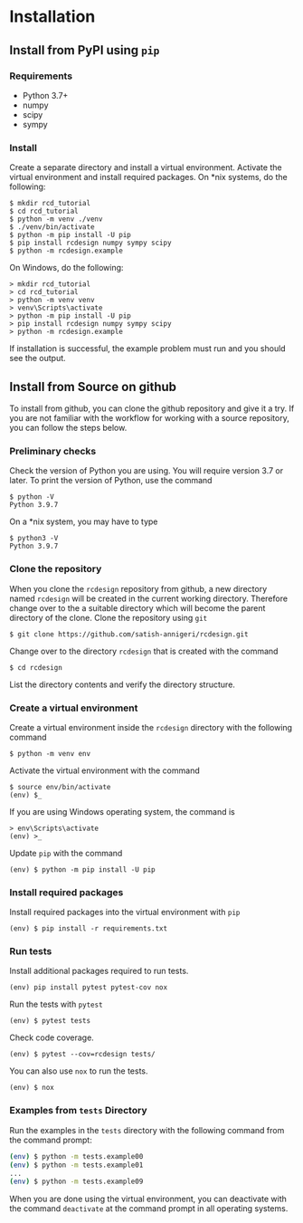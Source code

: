 # Installation
## Install from PyPI using `pip`
### Requirements
* Python 3.7+
* numpy
* scipy
* sympy

### Install
Create a separate directory and install a virtual environment. Activate the virtual environment and install required packages. On *nix systems, do the following:
``` console
$ mkdir rcd_tutorial
$ cd rcd_tutorial
$ python -m venv ./venv
$ ./venv/bin/activate
$ python -m pip install -U pip
$ pip install rcdesign numpy sympy scipy
$ python -m rcdesign.example
```

On Windows, do the following:
``` console
> mkdir rcd_tutorial
> cd rcd_tutorial
> python -m venv venv
> venv\Scripts\activate
> python -m pip install -U pip
> pip install rcdesign numpy sympy scipy
> python -m rcdesign.example
```

If installation is successful, the example problem must run and you should see the output.

## Install from Source on github
To install from github, you can clone the github repository and give it a try. If you are not familiar with the workflow for working with a source repository, you can follow the steps below.

### Preliminary checks
Check the version of Python you are using. You will require version 3.7 or later. To print the version of Python, use the command
``` console
$ python -V
Python 3.9.7
```
On a *nix system, you may have to type
``` console
$ python3 -V
Python 3.9.7
```

### Clone the repository
When you clone the `rcdesign` repository from github, a new directory named `rcdesign` will be created in the current working directory. Therefore change over to the a suitable directory which will become the parent directory of the clone. Clone the repository using `git`
``` console
$ git clone https://github.com/satish-annigeri/rcdesign.git
```

Change over to the directory `rcdesign` that is created with the command
``` console
$ cd rcdesign
```
List the directory contents and verify the directory structure.

### Create a virtual environment
Create a virtual environment inside the `rcdesign` directory with the following command
``` console
$ python -m venv env
```
Activate the virtual environment with the command
``` console
$ source env/bin/activate
(env) $_
```

If you are using Windows operating system, the command is
``` console
> env\Scripts\activate
(env) >_
```
Update `pip` with the command
``` console
(env) $ python -m pip install -U pip
```
### Install required packages
Install required packages into the virtual environment with `pip`
``` console
(env) $ pip install -r requirements.txt
```
### Run tests
Install additional packages required to run tests.
``` console
(env) pip install pytest pytest-cov nox
```
Run the tests with `pytest`
``` console
(env) $ pytest tests
```
Check code coverage.
``` console
(env) $ pytest --cov=rcdesign tests/
```
You can also use `nox` to run the tests.
``` console
(env) $ nox
```

### Examples from `tests` Directory
Run the examples in the `tests` directory with the following command from the command prompt:
```bash
(env) $ python -m tests.example00
(env) $ python -m tests.example01
...
(env) $ python -m tests.example09
```

When you are done using the virtual environment, you can deactivate with the command `deactivate` at the command prompt in all operating systems.
